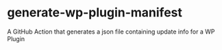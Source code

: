 # generate-wp-plugin-manifest

A GitHub Action that generates a json file containing update info for a WP Plugin

